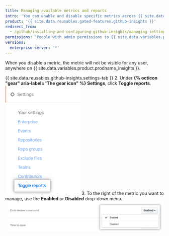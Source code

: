 ```yaml
---
title: Managing available metrics and reports
intro: 'You can enable and disable specific metrics across {{ site.data.variables.product.prodname_insights }}.'
product: '{{ site.data.reusables.gated-features.github-insights }}'
redirect_from:
  - /github/installing-and-configuring-github-insights/managing-settings-in-github-insights
permissions: 'People with admin permissions to {{ site.data.variables.product.prodname_insights }} can manage available metrics and reports.'
versions:
  enterprise-server: '*'
---
```


When you disable a metric, the metric will not be visible for any user, anywhere on {{ site.data.variables.product.prodname_insights }}.

{{ site.data.reusables.github-insights.settings-tab }}
2. Under **{% octicon "gear" aria-label="The gear icon" %} Settings**, click **Toggle reports**. ![Toggle reports tab](/assets/images/help/insights/toggle-reports-tab.png)
3. To the right of the metric you want to manage, use the **Enabled** or **Disabled** drop-down menu. ![Drop-down menu to toggle metric](/assets/images/help/insights/toggle-report-drop-down.png)

